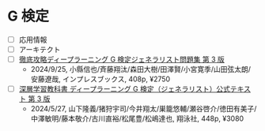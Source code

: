# G 検定

- [ ] 応用情報
- [ ] アーキテクト
- [ ] [徹底攻略ディープラーニング G 検定ジェネラリスト問題集 第 3 版](https://book.impress.co.jp/books/1123101028)
  - 2024/9/25, 小縣信也/斉藤翔汰/森田大樹/田澤賢/小宮寛季/山田弦太朗/安藤遼哉, インプレスブックス, 408p, ¥2750
- [ ] [深層学習教科書 ディープラーニング G 検定（ジェネラリスト）公式テキスト 第 3 版](https://www.shoeisha.co.jp/book/detail/9784798187273)
  - 2024/5/27, 山下隆義/猪狩宇司/今井翔太/巣籠悠輔/瀬谷啓介/徳田有美子/中澤敏明/藤本敬介/古川直裕/松尾豊/松嶋達也, 翔泳社, 448p, ¥3080
